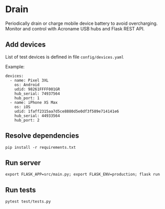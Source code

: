 # Drain
Periodically drain or charge mobile device battery to avoid overcharging. 
Monitor and control with Acroname USB hubs and Flask REST API.


## Add devices
List of test devices is defined in file `config/devices.yaml`

Example:
```
devices:
  - name: Pixel 3XL
    os: Android
    udid: 98261FFFF001GR
    hub_serial: 74937564
    hub_port: 1
  - name: iPhone XS Max
    os: iOS
    udid: 1faff2315aa7d5ce8880d5e0df3f589e714141e6
    hub_serial: 44933564
    hub_port: 2
```
## Resolve dependencies
```
pip install -r requirements.txt
```

## Run server
```
export FLASK_APP=src/main.py; export FLASK_ENV=production; flask run
```

## Run tests
```
pytest test/tests.py
```